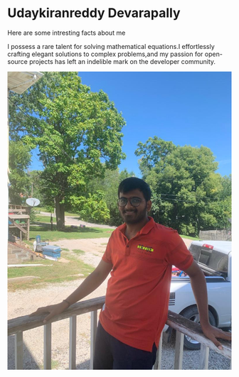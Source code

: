 # Udaykiranreddy Devarapally

Here are some intresting facts about me

I possess a rare talent for solving mathematical equations.I effortlessly crafting elegant solutions to complex problems,and my passion for open-source projects has left an indelible mark on the developer community.

![Uday](UdayPhoto.jpeg)
